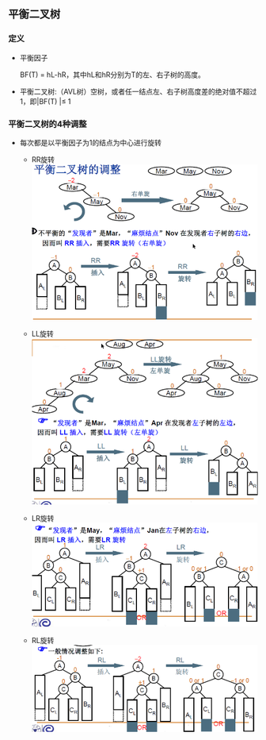 ## 平衡二叉树

### 定义

- 平衡因子

  BF(T) = hL-hR，其中hL和hR分别为T的左、右子树的高度。

- 平衡二叉树:（AVL树）空树，或者任一结点左、右子树高度差的绝对值不超过1，即|BF(T) |≤ 1

### 平衡二叉树的4种调整
- 每次都是以平衡因子为1的结点为中心进行旋转

  - RR旋转
  ![](./photo1/2.png)

  - LL旋转
  ![](./photo1/3.png)

  - LR旋转
  ![](./photo1/4.png)

  - RL旋转
  ![](./photo1/5.png)
